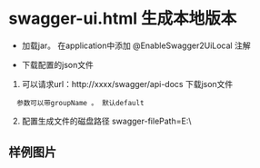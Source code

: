 # swagger-ui.html 生成本地版本

* 加载jar。 在application中添加 @EnableSwagger2UiLocal 注解

* 下载配置的json文件
1.  可以请求url：http://xxxx/swagger/api-docs 下载json文件
```
  参数可以带groupName 。 默认default
```

2. 配置生成文件的磁盘路径
swagger-filePath=E:\\


## 样例图片
<img url="https://raw.githubusercontent.com/micrqwe/swagger-ui-boot-local/master/src/test/java/1.png">